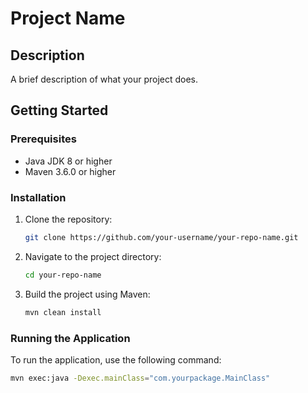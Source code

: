 # Project Name

## Description
A brief description of what your project does.

## Getting Started

### Prerequisites
- Java JDK 8 or higher
- Maven 3.6.0 or higher

### Installation
1. Clone the repository:
    ```sh
    git clone https://github.com/your-username/your-repo-name.git
    ```
2. Navigate to the project directory:
    ```sh
    cd your-repo-name
    ```
3. Build the project using Maven:
    ```sh
    mvn clean install
    ```

### Running the Application
To run the application, use the following command:
```sh
mvn exec:java -Dexec.mainClass="com.yourpackage.MainClass"